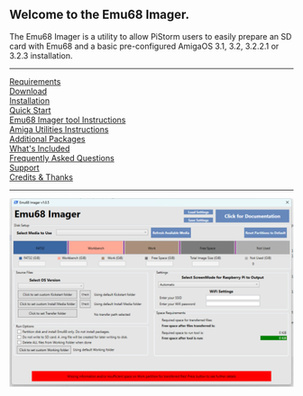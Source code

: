 ## Welcome to the Emu68 Imager.

The Emu68 Imager is a utility to allow PiStorm users to easily prepare an SD card with Emu68 and a basic pre-configured AmigaOS 3.1, 3.2, 3.2.2.1 or 3.2.3 installation. 

---

[Requirements](requirements.md)<br>
[Download](download.md)<br>
[Installation](installation.md)<br>
[Quick Start](quickstart.md)<br>
[Emu68 Imager tool Instructions](instructions.md)<br>
[Amiga Utilities Instructions](amigautilities.md)<br>
[Additional Packages](packages.md)<br>
[What's Included](included.md)<br>
[Frequently Asked Questions](faqs.md)<br>
[Support](support.md)<br>
[Credits & Thanks](credits.md)<br>

---
![Emu68 Imager Screenshot](images/screenshot1.png)
